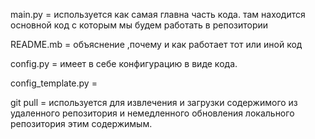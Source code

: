 main.py = используется как самая главна часть кода. 
там находится основной код с которым мы будем работать в репозитории

README.mb = объяснение ,почему и как работает тот или иной код

config.py = имеет в себе конфигурацию в виде кода.

config_template.py = 

git pull = используется для извлечения и загрузки содержимого из удаленного репозитория и немедленного обновления локального репозитория этим содержимым. 
